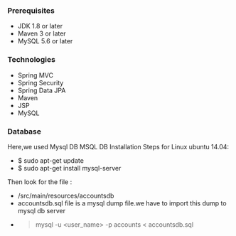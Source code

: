 ####
### Prerequisites
- JDK 1.8 or later
- Maven 3 or later
- MySQL 5.6 or later

### Technologies 
- Spring MVC
- Spring Security
- Spring Data JPA
- Maven
- JSP
- MySQL
### Database
Here,we used Mysql DB 
MSQL DB Installation Steps for Linux ubuntu 14.04:
- $ sudo apt-get update
- $ sudo apt-get install mysql-server

Then look for the file :
- /src/main/resources/accountsdb
- accountsdb.sql file is a mysql dump file.we have to import this dump to mysql db server
- > mysql -u <user_name> -p accounts < accountsdb.sql



